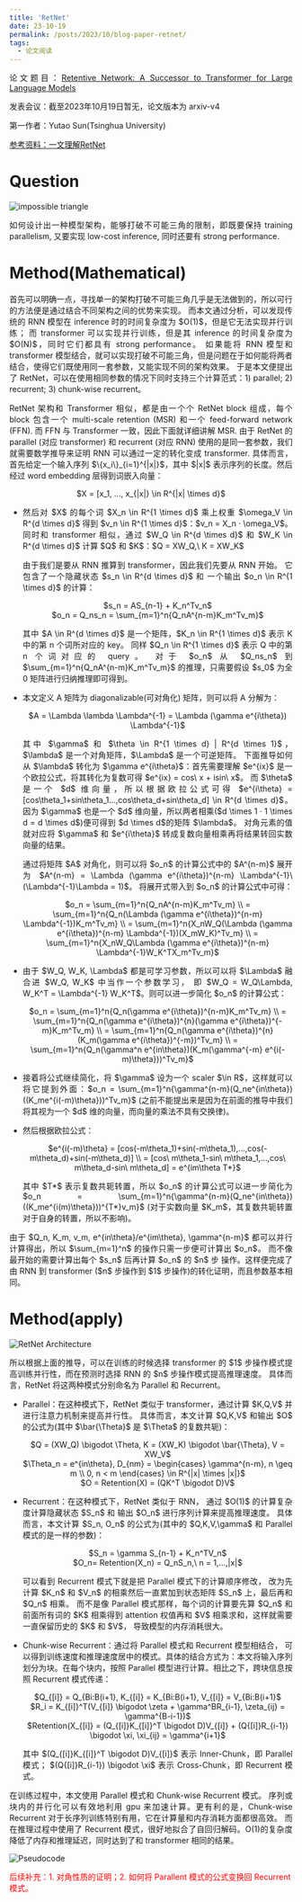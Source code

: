 ```yaml
---
title: 'RetNet'
date: 23-10-19
permalink: /posts/2023/10/blog-paper-retnet/
tags:
  - 论文阅读
---
```


<p style="text-align:justify; text-justify:inter-ideograph;"> 论文题目：<a href="https://arxiv.org/abs/2307.08621" target="_blank" title="RetNet">Retentive Network: A Successor to Transformer for Large Language Models</a></p>

发表会议：截至2023年10月19日暂无，论文版本为 arxiv-v4

第一作者：Yutao Sun(Tsinghua University)

<a href="https://mp.weixin.qq.com/s/QfWv7AiF3yO88KaZ5VfURg" target="_blank">参考资料：一文理解RetNet</a>

Question
===
![impossible triangle](/images/paper_RetNet_impossible_triangle.png)
<p style="text-align:justify; text-justify:inter-ideograph;"> 如何设计出一种模型架构，能够打破不可能三角的限制，即既要保持 training parallelism, 又要实现 low-cost inference, 同时还要有 strong performance. </p>

Method(Mathematical)
===
<p style="text-align:justify; text-justify:inter-ideograph;"> 首先可以明确一点，寻找单一的架构打破不可能三角几乎是无法做到的，所以可行的方法便是通过结合不同架构之间的优势来实现。
而本文通过分析，可以发现传统的 RNN 模型在 inference 时的时间复杂度为 $O(1)$，但是它无法实现并行训练；
而 transformer 可以实现并行训练，但是其 inference 的时间复杂度为 $O(N)$，同时它们都具有 strong performance。
如果能将 RNN 模型和 transformer 模型结合，就可以实现打破不可能三角，但是问题在于如何能将两者结合，使得它们既使用同一套参数，又能实现不同的架构效果。
于是本文便提出了 RetNet，可以在使用相同参数的情况下同时支持三个计算范式：1) parallel; 2) recurrent; 3) chunk-wise recurrent。</p>

<p style="text-align:justify; text-justify:inter-ideograph;"> RetNet 架构和 Transformer 相似，都是由一个个 RetNet block 组成，每个 block 包含一个 multi-scale retention (MSR) 和一个 feed-forward network (FFN).
而 FFN 与 Transformer 一致，因此下面就详细讲解 MSR. 
由于 RetNet 的 parallel (对应 transformer) 和 recurrent (对应 RNN) 使用的是同一套参数，我们就需要数学推导来证明 RNN 可以通过一定的转化变成 transformer.
具体而言，首先给定一个输入序列 $\{x_i\}_{i=1}^{|x|}$，其中 $|x|$ 表示序列的长度。然后经过 word embedding 层得到词嵌入向量：</p>

<center> $X = [x_1, ..., x_{|x|} \in R^{|x| \times d}$ </center>

<ul><li><p style="text-align:justify; text-justify:inter-ideograph;"> 然后对 $X$ 的每个词 $X_n \in  R^{1 \times d}$ 乘上权重 $\omega_V \in R^{d \times d}$ 得到 $v_n \in R^{1 \times d}$：$v_n = X_n · \omega_V$。
同时和 transformer 相似，通过 $W_Q \in R^{d \times d}$ 和 $W_K \in R^{d \times d}$ 计算 $Q$ 和 $K$：$Q = XW_Q,\ K = XW_K$ </p>

<p style="text-align:justify; text-justify:inter-ideograph;"> 由于我们是要从 RNN 推算到 transformer，因此我们先要从 RNN 开始。
它包含了一个隐藏状态 $s_n \in R^{d \times d}$ 和 一个输出 $o_n \in R^{1 \times d}$ 的计算：</p>

<center> $s_n = AS_{n-1} + K_n^Tv_n$ </center>

<center> $o_n = Q_ns_n = \sum_{m=1}^n{Q_nA^{n-m}K_m^Tv_m}$ </center>

<p style="text-align:justify; text-justify:inter-ideograph;"> 其中 $A \in R^{d \times d}$ 是一个矩阵，$K_n \in R^{1 \times d}$ 表示 K 中的第 n 个词所对应的 key。
同样 $Q_n \in R^{1 \times d}$ 表示 Q 中的第 n 个词对应的 query。
对于 $o_n$ 从 $Q_ns_n$ 到 $\sum_{m=1}^n{Q_nA^{n-m}K_m^Tv_m}$ 的推理，只需要假设 $s_0$ 为全 0 矩阵进行归纳推理即可得到。</p></li>

<li><p style="text-align:justify; text-justify:inter-ideograph;"> 本文定义 A 矩阵为 diagonalizable(可对角化) 矩阵，则可以将 A 分解为： </p>

<center> $A = \Lambda \lambda \Lambda^{-1} = \Lambda (\gamma e^{i\theta}) \Lambda^{-1}$ </center>

<p style="text-align:justify; text-justify:inter-ideograph;"> 其中 $\gamma$ 和 $\theta \in R^{1 \times d} | R^{d \times 1}$，$\lambda$ 是一个对角矩阵，$\Lambda$ 是一个可逆矩阵。
下面推导如何从 $\lambda$ 转化为 $\gamma e^{i\theta}$：首先需要理解 $e^{ix}$ 是一个欧拉公式，将其转化为复数可得 $e^{ix} = cos\ x + isin\ x$。
而 $\theta$ 是一个 $d$ 维向量，所以根据欧拉公式可得 $e^{i\theta} = [cos\theta_1+sin\theta_1...,cos\theta_d+sin\theta_d] \in R^{d \times d}$。
因为 $\gamma$ 也是一个 $d$ 维向量，所以两者相乘($d \times 1 · 1 \times d = d \times d$)便可得到 $d \times d$的矩阵 $\lambda$。
对角元素的值就对应将 $\gamma$ 和 $e^{i\theta}$ 转成复数向量相乘再将结果转回实数向量的结果。</p>

<p style="text-align:justify; text-justify:inter-ideograph;"> 通过将矩阵 $A$ 对角化，则可以将 $o_n$ 的计算公式中的 $A^{n-m}$ 展开为 $A^{n-m} = \Lambda (\gamma e^{i\theta})^{n-m} \Lambda^{-1}\ (\Lambda^{-1}\Lambda = 1)$。
将展开式带入到 $o_n$ 的计算公式中可得：</p>

<center> $o_n = \sum_{m=1}^n{Q_nA^{n-m}K_m^Tv_m} \\ 
= \sum_{m=1}^n{Q_n(\Lambda (\gamma e^{i\theta})^{n-m} \Lambda^{-1})K_m^Tv_m} \\
= \sum_{m=1}^n{X_nW_Q(\Lambda (\gamma e^{i\theta})^{n-m} \Lambda^{-1})(X_mW_K)^Tv_m} \\
= \sum_{m=1}^n{X_nW_Q\Lambda (\gamma e^{i\theta})^{n-m} \Lambda^{-1}W_K^TX_m^Tv_m}$ </center></li>

<li><p style="text-align:justify; text-justify:inter-ideograph;"> 由于 $W_Q, W_K, \Lambda$ 都是可学习参数，所以可以将 $\Lambda$ 融合进 $W_Q, W_K$ 中当作一个参数学习，
即 $W_Q = W_Q\Lambda, W_K^T = \Lambda^{-1} W_K^T$。则可以进一步简化 $o_n$ 的计算公式：</p>

<center> $o_n = \sum_{m=1}^n{Q_n(\gamma e^{i\theta})^{n-m}K_m^Tv_m} \\
= \sum_{m=1}^n{Q_n(\gamma e^{i\theta})^{n}(\gamma e^{i\theta})^{-m}K_m^Tv_m} \\
= \sum_{m=1}^n{Q_n(\gamma e^{i\theta})^{n}(K_m(\gamma e^{i\theta})^{-m})^Tv_m} \\
= \sum_{m=1}^n{Q_n(\gamma^n e^{in\theta})(K_m(\gamma^{-m} e^{i(-m)\theta}))^Tv_m}$ </center></li>

<li><p style="text-align:justify; text-justify:inter-ideograph;"> 接着将公式继续简化，将 $\gamma$ 设为一个 scaler $\in R$，这样就可以将它提到外面：$o_n = \sum_{m=1}^n{\gamma^{n-m}(Q_ne^{in\theta})((K_me^{i(-m)\theta}))^Tv_m}$
(之前不能提出来是因为在前面的推导中我们将其视为一个 $d$ 维的向量，而向量的乘法不具有交换律)。</p></li>

<li><p style="text-align:justify; text-justify:inter-ideograph;"> 然后根据欧拉公式：</p>

<center> $e^{i(-m)\theta} = [cos(-m\theta_1)+sin(-m\theta_1),...,cos(-m\theta_d)+sin(-m\theta_d)] \\
= [cos\ m\theta_1-sin\ m\theta_1,...,cos\ m\theta_d-sin\ m\theta_d] = e^{im\theta T*}$ </center>

<p style="text-align:justify; text-justify:inter-ideograph;"> 其中 $T*$ 表示复数共轭转置，所以 $o_n$ 的计算公式可以进一步简化为 $o_n = \sum_{m=1}^n{\gamma^{n-m}(Q_ne^{in\theta})((K_me^{i(m)\theta}))^{T*}v_m}$ 
(对于实数向量 $K_m$，其复数共轭转置对于自身的转置，所以不影响)。</p></li></ul>

<p style="text-align:justify; text-justify:inter-ideograph;"> 由于 $Q_n, K_m, v_m, e^{in\theta}/e^{im\theta}, \gamma^{n-m}$ 都可以并行计算得出，所以 $\sum_{m=1}^n$ 的操作只需一步便可计算出 $o_n$。
而不像最开始的需要计算出每个 $s_n$ 后再计算 $o_n$ 的 $n$ 步 操作。这样便完成了由 RNN 到 transformer ($n$ 步操作到 $1$ 步操作)的转化证明，而且参数基本相同。</p>

Method(apply)
===

![RetNet Architecture](/images/paper_RetNet_architecture.png)

<p style="text-align:justify; text-justify:inter-ideograph;"> 所以根据上面的推导，可以在训练的时候选择 transformer 的 $1$ 步操作模式提高训练并行性，而在预测时选择 RNN 的 $n$ 步操作模式提高推理速度。
具体而言，RetNet 将这两种模式分别命名为 Parallel 和 Recurrent。</p>

<ul><li><p style="text-align:justify; text-justify:inter-ideograph;"> Parallel：在这种模式下，RetNet 类似于 transformer，通过计算 $K,Q,V$ 并进行注意力机制来提高并行性。
具体而言，本文计算 $Q,K,V$ 和输出 $O$ 的公式为(其中 $\bar{\Theta}$ 是 $\Theta$ 的复数共轭)：</p>

<center> $Q = (XW_Q) \bigodot \Theta, K = (XW_K) \bigodot \bar{\Theta}, V = XW_V$ </center>

<center> $\Theta_n = e^{in\theta}, D_{nm} = \begin{cases} \gamma^{n-m}, n \geq m \\ 0, n < m \end{cases} \in R^{|x| \times |x|}$ </center>

<center> $O = Retention(X) = (QK^T \bigodot D)V$ </center></li>

<li><p style="text-align:justify; text-justify:inter-ideograph;"> Recurrent：在这种模式下，RetNet 类似于 RNN，
通过 $O(1)$ 的计算复杂度计算隐藏状态 $S_n$ 和 输出 $O_n$ 进行序列计算来提高推理速度。
具体而言，本文计算 $S_n, O_n$ 的公式为(其中的 $Q,K,V,\gamma$ 和 Parallel 模式的是一样的参数)：</p>

<center> $S_n = \gamma S_{n-1} + K_n^TV_n$ </center>

<center> $O_n= Retention(X_n) = Q_nS_n,\ n = 1,...,|x|$ </center>

<p style="text-align:justify; text-justify:inter-ideograph;"> 可以看到 Recurrent 模式下就是把 Parallel 模式下的计算顺序修改，
改为先计算 $K_n$ 和 $V_n$ 的相乘然后一直累加到状态矩阵 $S_n$ 上，最后再和 $Q_n$ 相乘。
而不是像 Parallel 模式那样，每个词的计算要先算 $Q_n$ 和前面所有词的 $K$ 相乘得到 attention 权值再和 $V$ 相乘求和，这样就需要一直保留历史的 $K$ 和 $V$，
导致模型的内存消耗很大。</p></li>

<li><p style="text-align:justify; text-justify:inter-ideograph;">Chunk-wise Recurrent：通过将 Parallel 模式和 Recurrent 模型相结合，
可以得到训练速度和推理速度居中的模式。具体的结合方式为：本文将输入序列划分为块。在每个块内，按照 Parallel 模型进行计算。相比之下，跨块信息按照 Recurrent 模式传递：</p>

<center> $Q_{[i]} = Q_{Bi:B(i+1}, K_{[i]} = K_{Bi:B(i+1}, V_{[i]} = V_{Bi:B(i+1}$ </center>
<center> $R_i = K_{[i]}^T(V_{[i]} \bigodot \zeta + \gamma^BR_{i-1}, \zeta_{ij} = \gamma^{B-i-1})$ </center>
<center> $Retention(X_{[i]} = (Q_{[i]}K_{[i]}^T \bigodot D)V_{[i]} + (Q{[i]}R_{i-1}) \bigodot \xi, \xi_{ij} = \gamma^{i+1}$ </center>

<p style="text-align:justify; text-justify:inter-ideograph;">其中 $(Q_{[i]}K_{[i]}^T \bigodot D)V_{[i]}$ 表示 Inner-Chunk，即 Parallel 模式；
$(Q{[i]}R_{i-1}) \bigodot \xi$ 表示 Cross-Chunk，即 Recurrent 模式。</p></li>
</ul>

<p style="text-align:justify; text-justify:inter-ideograph;"> 在训练过程中，本文使用 Parallel 模式和 Chunk-wise Recurrent 模式。
序列或块内的并行化可以有效地利用 gpu 来加速计算。更有利的是，Chunk-wise Recurrent 对于长序列训练特别有用，它在计算量和内存消耗方面都很高效。
而在推理过程中使用了 Recurrent 模式，很好地拟合了自回归解码。O(1)的复杂度降低了内存和推理延迟，同时达到了和 transformer 相同的结果。</p>

![Pseudocode](/images/paper_RetNet_pseudocode.png)


<p style="color: red;"> 后续补充：1. 对角性质的证明；2. 如何将 Parallent 模式的公式变换回 Recurrent 模式。 </p>




